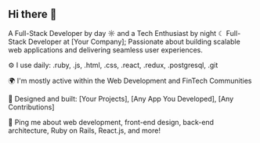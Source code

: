 ## Hi there 👋

A Full-Stack Developer by day ☼ and a Tech Enthusiast by night ☾
Full-Stack Developer at [Your Company];
Passionate about building scalable web applications and delivering seamless user experiences.

⚙️ I use daily: .ruby, .js, .html, .css, .react, .redux, .postgresql, .git

🌍 I'm mostly active within the Web Development and FinTech Communities

💅 Designed and built: [Your Projects], [Any App You Developed], [Any Contributions]

💬 Ping me about web development, front-end design, back-end architecture, Ruby on Rails, React.js, and more!
